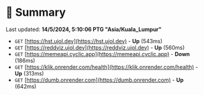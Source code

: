 # 📖 Summary
Last updated: **14/5/2024, 5:10:06 PTG "Asia/Kuala_Lumpur"**

- `GET` [https://hst.ujol.dev](https://hst.ujol.dev) - **Up** (543ms)
- `GET` [https://reddviz.ujol.dev](https://reddviz.ujol.dev) - **Up** (560ms)
- `GET` [https://memeapi.cyclic.app](https://memeapi.cyclic.app) - **Down** (186ms)
- `GET` [https://klik.onrender.com/health](https://klik.onrender.com/health) - **Up** (313ms)
- `GET` [https://dumb.onrender.com](https://dumb.onrender.com) - **Up** (642ms)
